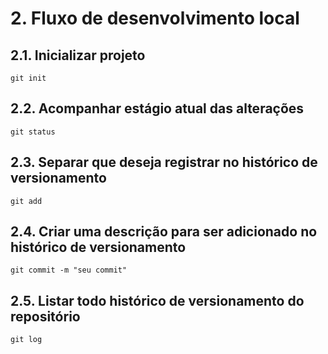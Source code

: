 # 2. Fluxo de desenvolvimento local

## 2.1. Inicializar projeto

```
git init

```

## 2.2. Acompanhar estágio atual das alterações

```
git status

```

## 2.3. Separar que deseja registrar no histórico de versionamento

```
git add

```

## 2.4. Criar uma descrição para ser adicionado no histórico de versionamento

```
git commit -m "seu commit"

```

## 2.5. Listar todo histórico de versionamento do repositório

```
git log

```
